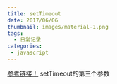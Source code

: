 ```yaml
---
title: setTimeout
date: 2017/06/06
thumbnail: images/material-1.png
tags:
  - 日常记录
categories:
 - javascript
---
```

[参考链接！](https://zhuanlan.zhihu.com/p/25855075)
setTimeout的第三个参数